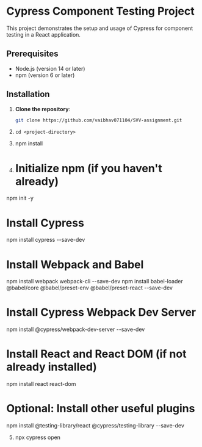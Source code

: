 # Cypress Component Testing Project

This project demonstrates the setup and usage of Cypress for component testing in a React application.

## Prerequisites

- Node.js (version 14 or later)
- npm (version 6 or later)

## Installation

1. **Clone the repository**:
   ```bash
   git clone https://github.com/vaibhav071104/SVV-assignment.git

2.     cd <project-directory>
3.    npm install
4.  # Initialize npm (if you haven't already)
npm init -y

# Install Cypress
npm install cypress --save-dev

# Install Webpack and Babel
npm install webpack webpack-cli --save-dev
npm install babel-loader @babel/core @babel/preset-env @babel/preset-react --save-dev

# Install Cypress Webpack Dev Server
npm install @cypress/webpack-dev-server --save-dev

# Install React and React DOM (if not already installed)
npm install react react-dom

# Optional: Install other useful plugins
npm install @testing-library/react @cypress/testing-library --save-dev


5. npx cypress open

